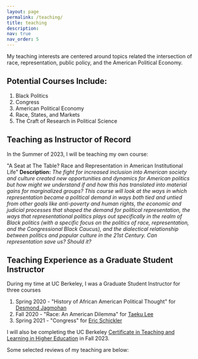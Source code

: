 ```yaml
---
layout: page
permalink: /teaching/
title: teaching
description: 
nav: true
nav_order: 5
---
```


My teaching interests are centered around topics related the intersection of race, representation, public policy, and the American Political Economy.  

## Potential Courses Include: 
1. Black Politics
2. Congress
3. American Political Economy
4. Race, States, and Markets
5. The Craft of Research in Political Science

## Teaching as Instructor of Record
In the Summer of 2023, I will be teaching my own course: 

"A Seat at The Table? Race and Representation in American Institutional Life"
**Description:** *The fight for increased inclusion into American society and culture created new opportunities and dynamics for American politics but how might we understand if and how this has translated into material gains for marginalized groups? This course will look at the ways in which representation became a political demand in ways both tied and untied from other goals like anti-poverty and human rights, the economic and judicial processes that shaped the demand for political representation, the ways that representational politics plays out specifically in the realm of Black politics (with a specific focus on the politics of race, representation, and the Congressional Black Caucus), and the dialectical relationship between politics and popular culture in the 21st Century. Can representation save us? Should it?*
  
## Teaching Experience as a Graduate Student Instructor 
  During my time at UC Berkeley, I was a Graduate Student Instructor for three courses
1. Spring 2020 - "History of African American Political Thought" for [Desmond Jagmohan](https://polisci.berkeley.edu/people/person/desmond-jagmohan)
2. Fall 2020 - "Race: An American Dilemma" for [Taeku Lee](https://www.gov.harvard.edu/directory/taeku-lee/)
3. Spring 2021 - "Congress" for [Eric Schickler](https://polisci.berkeley.edu/people/person/eric-schickler)



I will also be completing the UC Berkeley [Certificate in Teaching and Learning in Higher Education](https://gsi.berkeley.edu/programs-services/certificate-program/) in Fall 2023. 

Some selected reviews of my teaching are below: 
